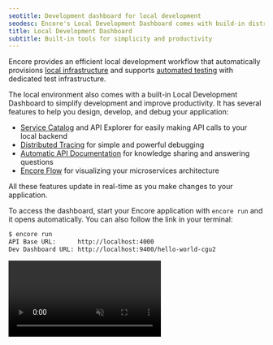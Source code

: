```yaml
---
seotitle: Development dashboard for local development
seodesc: Encore's Local Development Dashboard comes with build-in distributed tracing, API docs, and real-time architecture diagrams.
title: Local Development Dashboard
subtitle: Built-in tools for simplicity and productivity
---
```


Encore provides an efficient local development workflow that automatically provisions [local infrastructure](/docs/deploy/infra#local-development) and supports [automated testing](/docs/develop/testing) with dedicated test infrastructure.

The local environment also comes with a built-in Local Development Dashboard to simplify development and improve productivity. It has several features to help you design, develop, and debug your application:

* [Service Catalog](/docs/develop/api-docs) and API Explorer for easily making API calls to your local backend
* [Distributed Tracing](./tracing) for simple and powerful debugging
* [Automatic API Documentation](../develop/api-docs) for knowledge sharing and answering questions
* [Encore Flow](/docs/develop/encore-flow) for visualizing your microservices architecture

All these features update in real-time as you make changes to your application.

To access the dashboard, start your Encore application with `encore run` and it opens automatically. You can also follow the link in your terminal:

```bash
$ encore run
API Base URL:      http://localhost:4000
Dev Dashboard URL: http://localhost:9400/hello-world-cgu2
```
<video autoPlay playsInline loop controls muted className="w-full h-full">
	<source src="/assets/docs/localdashvideo.mp4" className="w-full h-full" type="video/mp4" />
</video>
